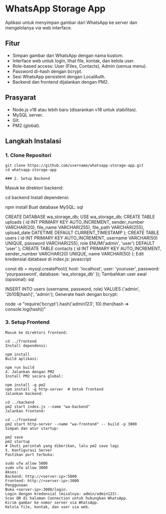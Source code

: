 # WhatsApp Storage App

Aplikasi untuk menyimpan gambar dari WhatsApp ke server dan mengelolanya via web interface.

## Fitur
- Simpan gambar dari WhatsApp dengan nama kustom.
- Interface web untuk login, lihat file, kontak, dan kelola user.
- Role-based access: User (Files, Contacts), Admin (semua menu).
- Password di-hash dengan bcrypt.
- Sesi WhatsApp persistent dengan LocalAuth.
- Backend dan frontend dijalankan dengan PM2.

## Prasyarat
- Node.js v18 atau lebih baru (disarankan v18 untuk stabilitas).
- MySQL server.
- Git.
- PM2 (global).

## Langkah Instalasi

### 1. Clone Repositori
```
git clone https://github.com/username/whatsapp-storage-app.git
cd whatsapp-storage-app

### 2. Setup Backend
```
Masuk ke direktori backend:

cd backend
Install dependensi:

npm install
Buat database MySQL:
sql

CREATE DATABASE wa_storage_db;
USE wa_storage_db;
CREATE TABLE uploads (
    id INT PRIMARY KEY AUTO_INCREMENT,
    sender_number VARCHAR(20),
    file_name VARCHAR(255),
    file_path VARCHAR(255),
    upload_date DATETIME DEFAULT CURRENT_TIMESTAMP
);
CREATE TABLE users (
    id INT PRIMARY KEY AUTO_INCREMENT,
    username VARCHAR(50) UNIQUE,
    password VARCHAR(255),
    role ENUM('admin', 'user') DEFAULT 'user'
);
CREATE TABLE contacts (
    id INT PRIMARY KEY AUTO_INCREMENT,
    sender_number VARCHAR(20) UNIQUE,
    name VARCHAR(50)
);
Edit kredensial database di index.js:
javascript

const db = mysql.createPool({
    host: 'localhost',
    user: 'youruser',
    password: 'yourpassword',
    database: 'wa_storage_db'
});
Tambahkan user awal (opsional):
sql

INSERT INTO users (username, password, role) VALUES ('admin', '$2b$10$[hash]', 'admin');
Generate hash dengan bcrypt:

node -e "require('bcrypt').hash('admin123', 10).then(hash => console.log(hash))"
### 3. Setup Frontend
```
Masuk ke direktori frontend:

cd ../frontend
Install dependensi:

npm install
Build aplikasi:

npm run build
4. Jalankan dengan PM2
Install PM2 secara global:

npm install -g pm2
npm install -g http-server  # Untuk frontend
Jalankan backend:

cd ../backend
pm2 start index.js --name "wa-backend"
Jalankan frontend:

cd ../frontend
pm2 start http-server --name "wa-frontend" -- build -p 3000
Simpan dan atur startup:

pm2 save
pm2 startup
# Ikuti perintah yang diberikan, lalu pm2 save lagi
5. Konfigurasi Server
Pastikan port terbuka:

sudo ufw allow 5000
sudo ufw allow 3000
Akses:
Backend: http://<server-ip>:5000
Frontend: http://<server-ip>:3000
Penggunaan
Buka <server-ip>:3000/login.
Login dengan kredensial (misalnya: admin/admin123).
Scan QR di halaman Connection untuk hubungkan WhatsApp.
Kirim gambar ke nomor server via WhatsApp.
Kelola file, kontak, dan user via web.
